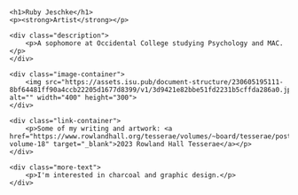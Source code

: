 <DOCTYPE html>
<html lang="en">
<head>
    <meta charset="UTF-8">
    <meta name="viewport" content="width=device-width, initial-scale=1.0">
    <title>Ruby Jeschke</title>
    <style>
        body {
            font-family: 'Times New Roman', Times, serif;
            margin: 20px;
        }
        h1 {
            color: purple;
        }
        .description {
            margin: 20px 0;
        }
        .image-container {
            margin: 20px 0;
        }
        .link-container {
            margin: 20px 0;
        }
        .more-text {
            margin: 20px 0;
        }
    </style>
</head>
<body>

    <h1>Ruby Jeschke</h1>
    <p><strong>Artist</strong></p>

    <div class="description">
        <p>A sophomore at Occidental College studying Psychology and MAC.</p>
    </div>

    <div class="image-container">
        <img src="https://assets.isu.pub/document-structure/230605195111-8bf64481ff90a4ccb22205d1677d8399/v1/3d9421e82bbe51fd2231b5cffda286a0.jpeg" alt="" width="400" height="300">
    </div>

    <div class="link-container">
        <p>Some of my writing and artwork: <a href="https://www.rowlandhall.org/tesserae/volumes/~board/tesserae/post/2023-volume-18" target="_blank">2023 Rowland Hall Tesserae</a></p>
    </div>

    <div class="more-text">
        <p>I'm interested in charcoal and graphic design.</p>
    </div>

</body>
</html>
